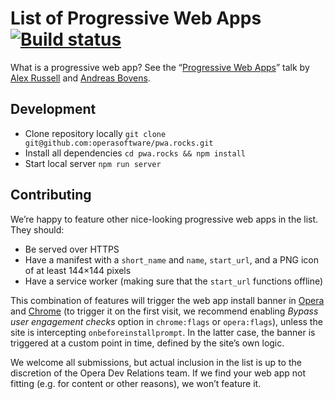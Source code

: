 # List of Progressive Web Apps [![Build status](https://travis-ci.org/operasoftware/pwa.rocks.svg)](https://travis-ci.org/operasoftware/pwa.rocks)

What is a progressive web app? See the “[Progressive Web Apps](https://developer.chrome.com/devsummit/sessions/progressiveapps)” talk by [Alex Russell](https://github.com/slightlyoff) and [Andreas Bovens](https://github.com/andreasbovens).

## Development

- Clone repository locally `git clone git@github.com:operasoftware/pwa.rocks.git`
- Install all dependencies `cd pwa.rocks && npm install`
- Start local server `npm run server`

## Contributing

We’re happy to feature other nice-looking progressive web apps in the list. They should:

- Be served over HTTPS
- Have a manifest with a `short_name` and `name`, `start_url`, and a PNG icon of at least 144×144 pixels
- Have a service worker (making sure that the `start_url` functions offline)

This combination of features will trigger the web app install banner in [Opera](https://dev.opera.com/blog/web-app-install-banners/) and [Chrome](https://developers.google.com/web/updates/2015/03/increasing-engagement-with-app-install-banners-in-chrome-for-android) (to trigger it on the first visit, we recommend enabling _Bypass user engagement checks_ option in `chrome:flags` or `opera:flags`), unless the site is intercepting `onbeforeinstallprompt`. In the latter case, the banner is triggered at a custom point in time, defined by the site’s own logic.

We welcome all submissions, but actual inclusion in the list is up to the discretion of the Opera Dev Relations team. If we find your web app not fitting (e.g. for content or other reasons), we won’t feature it.
